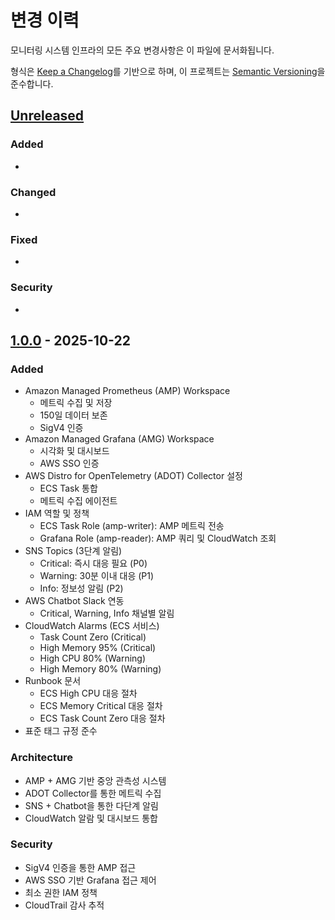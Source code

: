 # 변경 이력

모니터링 시스템 인프라의 모든 주요 변경사항은 이 파일에 문서화됩니다.

형식은 [Keep a Changelog](https://keepachangelog.com/ko/1.0.0/)를 기반으로 하며,
이 프로젝트는 [Semantic Versioning](https://semver.org/lang/ko/)을 준수합니다.

## [Unreleased]

### Added
-

### Changed
-

### Fixed
-

### Security
-

## [1.0.0] - 2025-10-22

### Added
- Amazon Managed Prometheus (AMP) Workspace
  - 메트릭 수집 및 저장
  - 150일 데이터 보존
  - SigV4 인증
- Amazon Managed Grafana (AMG) Workspace
  - 시각화 및 대시보드
  - AWS SSO 인증
- AWS Distro for OpenTelemetry (ADOT) Collector 설정
  - ECS Task 통합
  - 메트릭 수집 에이전트
- IAM 역할 및 정책
  - ECS Task Role (amp-writer): AMP 메트릭 전송
  - Grafana Role (amp-reader): AMP 쿼리 및 CloudWatch 조회
- SNS Topics (3단계 알림)
  - Critical: 즉시 대응 필요 (P0)
  - Warning: 30분 이내 대응 (P1)
  - Info: 정보성 알림 (P2)
- AWS Chatbot Slack 연동
  - Critical, Warning, Info 채널별 알림
- CloudWatch Alarms (ECS 서비스)
  - Task Count Zero (Critical)
  - High Memory 95% (Critical)
  - High CPU 80% (Warning)
  - High Memory 80% (Warning)
- Runbook 문서
  - ECS High CPU 대응 절차
  - ECS Memory Critical 대응 절차
  - ECS Task Count Zero 대응 절차
- 표준 태그 규정 준수

### Architecture
- AMP + AMG 기반 중앙 관측성 시스템
- ADOT Collector를 통한 메트릭 수집
- SNS + Chatbot을 통한 다단계 알림
- CloudWatch 알람 및 대시보드 통합

### Security
- SigV4 인증을 통한 AMP 접근
- AWS SSO 기반 Grafana 접근 제어
- 최소 권한 IAM 정책
- CloudTrail 감사 추적

[Unreleased]: https://github.com/ryuqqq/infrastructure/compare/monitoring/v1.0.0...HEAD
[1.0.0]: https://github.com/ryuqqq/infrastructure/releases/tag/monitoring/v1.0.0
